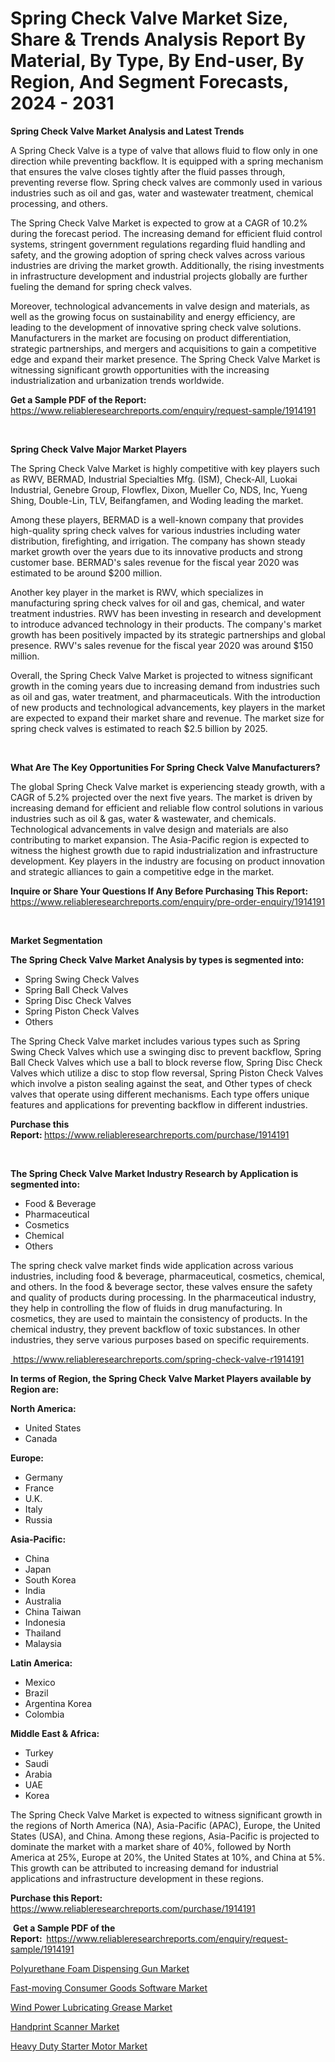 <p><h1>Spring Check Valve Market Size, Share & Trends Analysis Report By Material, By Type, By End-user, By Region, And Segment Forecasts, 2024 - 2031</h1></p><p><strong>Spring Check Valve Market Analysis and Latest Trends</strong></p>
<p><p>A Spring Check Valve is a type of valve that allows fluid to flow only in one direction while preventing backflow. It is equipped with a spring mechanism that ensures the valve closes tightly after the fluid passes through, preventing reverse flow. Spring check valves are commonly used in various industries such as oil and gas, water and wastewater treatment, chemical processing, and others.</p><p>The Spring Check Valve Market is expected to grow at a CAGR of 10.2% during the forecast period. The increasing demand for efficient fluid control systems, stringent government regulations regarding fluid handling and safety, and the growing adoption of spring check valves across various industries are driving the market growth. Additionally, the rising investments in infrastructure development and industrial projects globally are further fueling the demand for spring check valves.</p><p>Moreover, technological advancements in valve design and materials, as well as the growing focus on sustainability and energy efficiency, are leading to the development of innovative spring check valve solutions. Manufacturers in the market are focusing on product differentiation, strategic partnerships, and mergers and acquisitions to gain a competitive edge and expand their market presence. The Spring Check Valve Market is witnessing significant growth opportunities with the increasing industrialization and urbanization trends worldwide.</p></p>
<p><strong>Get a Sample PDF of the Report:&nbsp;</strong> <a href="https://www.reliableresearchreports.com/enquiry/request-sample/1914191">https://www.reliableresearchreports.com/enquiry/request-sample/1914191</a></p>
<p>&nbsp;</p>
<p><strong>Spring Check Valve Major Market Players</strong></p>
<p><p>The Spring Check Valve Market is highly competitive with key players such as RWV, BERMAD, Industrial Specialties Mfg. (ISM), Check-All, Luokai Industrial, Genebre Group, Flowflex, Dixon, Mueller Co, NDS, Inc, Yueng Shing, Double-Lin, TLV, Beifangfamen, and Woding leading the market. </p><p>Among these players, BERMAD is a well-known company that provides high-quality spring check valves for various industries including water distribution, firefighting, and irrigation. The company has shown steady market growth over the years due to its innovative products and strong customer base. BERMAD's sales revenue for the fiscal year 2020 was estimated to be around $200 million.</p><p>Another key player in the market is RWV, which specializes in manufacturing spring check valves for oil and gas, chemical, and water treatment industries. RWV has been investing in research and development to introduce advanced technology in their products. The company's market growth has been positively impacted by its strategic partnerships and global presence. RWV's sales revenue for the fiscal year 2020 was around $150 million.</p><p>Overall, the Spring Check Valve Market is projected to witness significant growth in the coming years due to increasing demand from industries such as oil and gas, water treatment, and pharmaceuticals. With the introduction of new products and technological advancements, key players in the market are expected to expand their market share and revenue. The market size for spring check valves is estimated to reach $2.5 billion by 2025.</p></p>
<p>&nbsp;</p>
<p><strong>What Are The Key Opportunities For Spring Check Valve Manufacturers?</strong></p>
<p><p>The global Spring Check Valve market is experiencing steady growth, with a CAGR of 5.2% projected over the next five years. The market is driven by increasing demand for efficient and reliable flow control solutions in various industries such as oil & gas, water & wastewater, and chemicals. Technological advancements in valve design and materials are also contributing to market expansion. The Asia-Pacific region is expected to witness the highest growth due to rapid industrialization and infrastructure development. Key players in the industry are focusing on product innovation and strategic alliances to gain a competitive edge in the market.</p></p>
<p><strong>Inquire or Share Your Questions If Any Before Purchasing This Report:</strong> <a href="https://www.reliableresearchreports.com/enquiry/pre-order-enquiry/1914191">https://www.reliableresearchreports.com/enquiry/pre-order-enquiry/1914191</a></p>
<p>&nbsp;</p>
<p><strong>Market Segmentation</strong></p>
<p><strong>The Spring Check Valve Market Analysis by types is segmented into:</strong></p>
<p><ul><li>Spring Swing Check Valves</li><li>Spring Ball Check Valves</li><li>Spring Disc Check Valves</li><li>Spring Piston Check Valves</li><li>Others</li></ul></p>
<p><p>The Spring Check Valve market includes various types such as Spring Swing Check Valves which use a swinging disc to prevent backflow, Spring Ball Check Valves which use a ball to block reverse flow, Spring Disc Check Valves which utilize a disc to stop flow reversal, Spring Piston Check Valves which involve a piston sealing against the seat, and Other types of check valves that operate using different mechanisms. Each type offers unique features and applications for preventing backflow in different industries.</p></p>
<p><strong>Purchase this Report:&nbsp;</strong><a href="https://www.reliableresearchreports.com/purchase/1914191">https://www.reliableresearchreports.com/purchase/1914191</a></p>
<p>&nbsp;</p>
<p><strong>The Spring Check Valve Market Industry Research by Application is segmented into:</strong></p>
<p><ul><li>Food & Beverage</li><li>Pharmaceutical</li><li>Cosmetics</li><li>Chemical</li><li>Others</li></ul></p>
<p><p>The spring check valve market finds wide application across various industries, including food & beverage, pharmaceutical, cosmetics, chemical, and others. In the food & beverage sector, these valves ensure the safety and quality of products during processing. In the pharmaceutical industry, they help in controlling the flow of fluids in drug manufacturing. In cosmetics, they are used to maintain the consistency of products. In the chemical industry, they prevent backflow of toxic substances. In other industries, they serve various purposes based on specific requirements.</p></p>
<p><a href="https://www.reliableresearchreports.com/spring-check-valve-r1914191">&nbsp;https://www.reliableresearchreports.com/spring-check-valve-r1914191</a></p>
<p><strong>In terms of Region, the Spring Check Valve Market Players available by Region are:</strong></p>
<p>
    <p> <strong> North America: </strong>
        <ul>
            <li>United States</li>
            <li>Canada</li>
        </ul>
        </p> 
    <p> <strong> Europe: </strong>
        <ul>
            <li>Germany</li>
            <li>France</li>
            <li>U.K.</li>
            <li>Italy</li>
            <li>Russia</li>
        </ul>
        </p> 
    <p> <strong> Asia-Pacific: </strong>
        <ul>
            <li>China</li>
            <li>Japan</li>
            <li>South Korea</li>
            <li>India</li>
            <li>Australia</li>
            <li>China Taiwan</li>
            <li>Indonesia</li>
            <li>Thailand</li>
            <li>Malaysia</li>
        </ul>
        </p> 
    <p> <strong> Latin America: </strong>
        <ul>
            <li>Mexico</li>
            <li>Brazil</li>
            <li>Argentina Korea</li>
            <li>Colombia</li>
        </ul>
        </p> 
    <p> <strong> Middle East & Africa: </strong>
        <ul>
            <li>Turkey</li>
            <li>Saudi</li>
            <li>Arabia</li>
            <li>UAE</li>
            <li>Korea</li>
        </ul>
    </p>
    </p>
<p><p>The Spring Check Valve Market is expected to witness significant growth in the regions of North America (NA), Asia-Pacific (APAC), Europe, the United States (USA), and China. Among these regions, Asia-Pacific is projected to dominate the market with a market share of 40%, followed by North America at 25%, Europe at 20%, the United States at 10%, and China at 5%. This growth can be attributed to increasing demand for industrial applications and infrastructure development in these regions.</p></p>
<p><strong>Purchase this Report: </strong><a href="https://www.reliableresearchreports.com/purchase/1914191">https://www.reliableresearchreports.com/purchase/1914191</a></p>
<p>&nbsp;<strong>Get a Sample PDF of the Report:&nbsp;&nbsp;</strong><a href="https://www.reliableresearchreports.com/enquiry/request-sample/1914191">https://www.reliableresearchreports.com/enquiry/request-sample/1914191</a></p>
<p><strong></strong></p>
<p><p><a href="https://issuu.com/reportprime-2/docs/polyurethane-foam-dispensing-gun-market-size-2030.">Polyurethane Foam Dispensing Gun Market</a></p><p><a href="https://medium.com/@joseph.baker466547/fast-moving-consumer-goods-software-industry-analysis-report-its-market-size-share-trends-by-a4b7253a80ed">Fast-moving Consumer Goods Software Market</a></p><p><a href="https://medium.com/@emily.sutherland4534/navigating-the-global-wind-power-lubricating-grease-market-landscape-trends-forecasts-and-impact-f9f88c16a8c2">Wind Power Lubricating Grease Market</a></p><p><a href="https://github.com/edaunhshhs/Market-Research-Report-List-1/blob/main/handprint-scanner-market.md">Handprint Scanner Market</a></p><p><a href="https://github.com/carolinehamilton5656/Market-Research-Report-List-1/blob/main/heavy-duty-starter-motor-market.md">Heavy Duty Starter Motor Market</a></p></p>